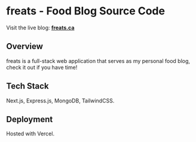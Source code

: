 # freats - Food Blog Source Code

Visit the live blog: **[freats.ca](https://freats.ca)**

## Overview

freats is a full-stack web application that serves as my personal food blog, check it out if you have time!

## Tech Stack
Next.js, Express.js, MongoDB, TailwindCSS.

## Deployment
Hosted with Vercel.
